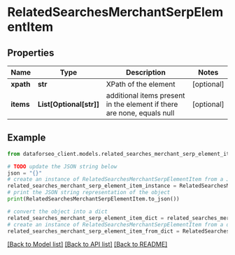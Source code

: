 # RelatedSearchesMerchantSerpElementItem


## Properties

Name | Type | Description | Notes
------------ | ------------- | ------------- | -------------
**xpath** | **str** | XPath of the element | [optional] 
**items** | **List[Optional[str]]** | additional items present in the element if there are none, equals null | [optional] 

## Example

```python
from dataforseo_client.models.related_searches_merchant_serp_element_item import RelatedSearchesMerchantSerpElementItem

# TODO update the JSON string below
json = "{}"
# create an instance of RelatedSearchesMerchantSerpElementItem from a JSON string
related_searches_merchant_serp_element_item_instance = RelatedSearchesMerchantSerpElementItem.from_json(json)
# print the JSON string representation of the object
print(RelatedSearchesMerchantSerpElementItem.to_json())

# convert the object into a dict
related_searches_merchant_serp_element_item_dict = related_searches_merchant_serp_element_item_instance.to_dict()
# create an instance of RelatedSearchesMerchantSerpElementItem from a dict
related_searches_merchant_serp_element_item_from_dict = RelatedSearchesMerchantSerpElementItem.from_dict(related_searches_merchant_serp_element_item_dict)
```
[[Back to Model list]](../README.md#documentation-for-models) [[Back to API list]](../README.md#documentation-for-api-endpoints) [[Back to README]](../README.md)


